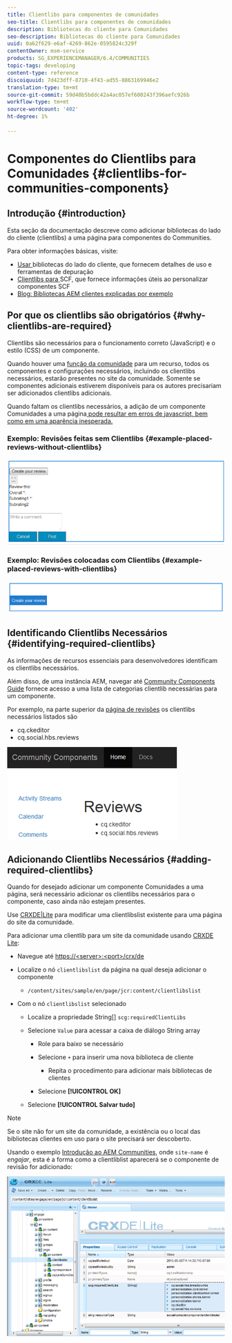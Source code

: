 ```yaml
---
title: Clientlibs para componentes de comunidades
seo-title: Clientlibs para componentes de comunidades
description: Bibliotecas do cliente para Comunidades
seo-description: Bibliotecas do cliente para Comunidades
uuid: 0a62f629-e6af-4269-862e-0595824c329f
contentOwner: msm-service
products: SG_EXPERIENCEMANAGER/6.4/COMMUNITIES
topic-tags: developing
content-type: reference
discoiquuid: 7d423dff-8710-4f43-ad55-8863169946e2
translation-type: tm+mt
source-git-commit: 59d40b5bddc42a4ac057ef600243f396aefc926b
workflow-type: tm+mt
source-wordcount: '402'
ht-degree: 1%

---
```



# Componentes do Clientlibs para Comunidades {#clientlibs-for-communities-components}

## Introdução {#introduction}

Esta seção da documentação descreve como adicionar bibliotecas do lado do cliente (clientlibs) a uma página para componentes do Communities.

Para obter informações básicas, visite:

* [Usar ](../../help/sites-developing/clientlibs.md) bibliotecas do lado do cliente, que fornecem detalhes de uso e ferramentas de depuração
* [Clientlibs para ](client-customize.md#clientlibs) SCF, que fornece informações úteis ao personalizar componentes SCF
* [Blog: Bibliotecas AEM clientes explicadas por exemplo](https://blogs.adobe.com/experiencedelivers/experience-management/clientlibs-explained-example/)

## Por que os clientlibs são obrigatórios {#why-clientlibs-are-required}

Clientlibs são necessários para o funcionamento correto (JavaScript) e o estilo (CSS) de um componente.

Quando houver uma [função da comunidade](functions.md) para um recurso, todos os componentes e configurações necessários, incluindo os clientlibs necessários, estarão presentes no site da comunidade. Somente se componentes adicionais estiverem disponíveis para os autores precisariam ser adicionados clientlibs adicionais.

Quando faltam os clientlibs necessários, a adição de um componente Comunidades a uma página[ pode resultar em erros de javascript, bem como em uma aparência inesperada.](author-communities.md)

### Exemplo: Revisões feitas sem Clientlibs {#example-placed-reviews-without-clientlibs}

![chlimage_1-244](assets/chlimage_1-244.png)

### Exemplo: Revisões colocadas com Clientlibs {#example-placed-reviews-with-clientlibs}

![chlimage_1-245](assets/chlimage_1-245.png)

## Identificando Clientlibs Necessários {#identifying-required-clientlibs}

As informações de recursos essenciais para desenvolvedores identificam os clientlibs necessários.

Além disso, de uma instância AEM, navegar até [Community Components Guide](components-guide.md) fornece acesso a uma lista de categorias clientlib necessárias para um componente.

Por exemplo, na parte superior da [página de revisões](http://localhost:4502/content/community-components/en/reviews.html) os clientlibs necessários listados são

* cq.ckeditor
* cq.social.hbs.reviews

![chlimage_1-246](assets/chlimage_1-246.png)

## Adicionando Clientlibs Necessários {#adding-required-clientlibs}

Quando for desejado adicionar um componente Comunidades a uma página, será necessário adicionar os clientlibs necessários para o componente, caso ainda não estejam presentes.

Use [CRXDE|Lite](#using-crxde-lite) para modificar uma clientlibslist existente para uma página do site da comunidade.

Para adicionar uma clientlib para um site da comunidade usando [CRXDE Lite](../../help/sites-developing/developing-with-crxde-lite.md):

* Navegue até [https://&lt;server>:&lt;port>/crx/de](http://localhost:4502/crx/de)
* Localize o nó `clientlibslist` da página na qual deseja adicionar o componente

   * `/content/sites/sample/en/page/jcr:content/clientlibslist`

* Com o nó `clientlibslist` selecionado

   * Localize a propriedade String[] `scg:requiredClientLibs`
   * Selecione `Value` para acessar a caixa de diálogo String array

      * Role para baixo se necessário
      * Selecione `+` para inserir uma nova biblioteca de cliente

         * Repita o procedimento para adicionar mais bibliotecas de clientes
      * Selecione **[!UICONTROL OK]**
   * Selecione **[!UICONTROL Salvar tudo]**



>[!NOTE]
>
>Se o site não for um site da comunidade, a existência ou o local das bibliotecas clientes em uso para o site precisará ser descoberto.

Usando o exemplo [Introdução ao AEM Communities](getting-started.md), onde `site-name` é *engajar*, esta é a forma como a clientliblist aparecerá se o componente de revisão for adicionado:

![chlimage_1-248](assets/chlimage_1-247.png)

